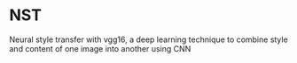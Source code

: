 # NST
Neural style transfer with vgg16, a deep learning technique to combine style and content of one image into another using CNN
